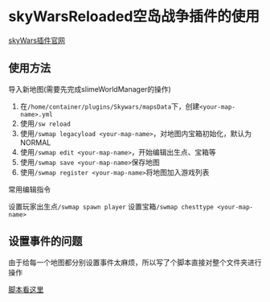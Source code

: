 # skyWarsReloaded空岛战争插件的使用

[skyWars插件官网](https://www.spigotmc.org/resources/skywarsreloaded-updated-recoded-1-19-support-new-features-1-8x-1-19x.69436/)

## 使用方法

导入新地图(需要先完成slimeWorldManager的操作)

1. 在`/home/container/plugins/Skywars/mapsData`下，创建`<your-map-name>.yml`
2. 使用`/sw reload`
3. 使用`/swmap legacyload <your-map-name>`，对地图内宝箱初始化，默认为NORMAL
4. 使用`/swmap edit <your-map-name>`，开始编辑出生点、宝箱等
5. 使用`/swmap save <your-map-name>`保存地图
6. 使用`/swmap register <your-map-name>`将地图加入游戏列表

常用编辑指令

设置玩家出生点`/swmap spawn player`
设置宝箱`/swmap chesttype <your-map-name>`


## 设置事件的问题

由于给每一个地图都分别设置事件太麻烦，所以写了个脚本直接对整个文件夹进行操作

[脚本看这里](./assets/SWMapConfigEditor.py)